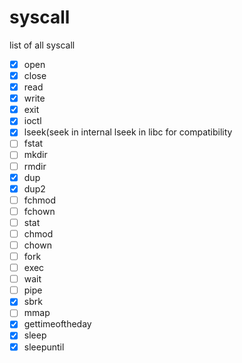 # syscall
list of all syscall 
- [x] open
- [x] close
- [x] read
- [x] write
- [x] exit
- [x] ioctl
- [x] lseek(seek in internal lseek in libc for compatibility
- [ ] fstat
- [ ] mkdir
- [ ] rmdir
- [x] dup
- [x] dup2
- [ ] fchmod
- [ ] fchown
- [ ] stat
- [ ] chmod
- [ ] chown
- [ ] fork
- [ ] exec
- [ ] wait
- [ ] pipe
- [x] sbrk
- [ ] mmap
- [x] gettimeoftheday
- [x] sleep
- [x] sleepuntil  
